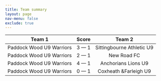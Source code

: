 ```yaml
---
title: Team summary
layout: page
nav-menu: false
exclude: true
---
```




|          Team 1          |    Score    |          Team 2           |
|:------------------------:|:-----------:|:-------------------------:|
| Paddock Wood U9 Warriors | 3 &mdash; 1 | Sittingbourne Athletic U9 |
| Paddock Wood U9 Warriors | 2 &mdash; 1 |        New Road FC        |
| Paddock Wood U9 Warriors | 4 &mdash; 1 |    Anchorians Lions U9    |
| Paddock Wood U9 Warriors | 0 &mdash; 1 |   Coxheath &Farleigh U9   |

 <br /><br /><br />